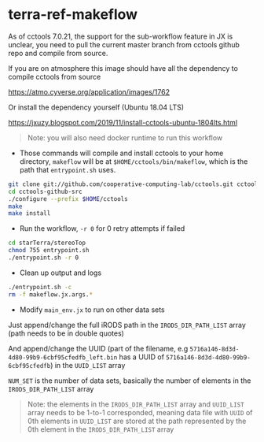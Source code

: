 # terra-ref-makeflow

As of cctools 7.0.21, the support for the sub-workflow feature in JX is unclear, you need to pull the current master branch from cctools github repo and compile from source.

If you are on atmosphere this image should have all the dependency to compile cctools from source

https://atmo.cyverse.org/application/images/1762

Or install the dependency yourself (Ubuntu 18.04 LTS)

https://jxuzy.blogspot.com/2019/11/install-cctools-ubuntu-1804lts.html

> Note: you will also need docker runtime to run this workflow

* Those commands will compile and install cctools to your home directory, `makeflow` will be at `$HOME/cctools/bin/makeflow`, which is the path that `entrypoint.sh` uses.
```bash
git clone git://github.com/cooperative-computing-lab/cctools.git cctools-github-src
cd cctools-github-src
./configure --prefix $HOME/cctools
make
make install
```

* Run the workflow, `-r 0` for 0 retry attempts if failed
```bash
cd starTerra/stereoTop
chmod 755 entrypoint.sh
./entrypoint.sh -r 0
```

* Clean up output and logs
```bash
./entrypoint.sh -c
rm -f makeflow.jx.args.*
```
* Modify `main_env.jx` to run on other data sets

Just append/change the full iRODS path in the `IRODS_DIR_PATH_LIST` array (path needs to be in double quotes)

And append/change the UUID (part of the filename, e.g `5716a146-8d3d-4d80-99b9-6cbf95cfedfb_left.bin` has a UUID of `5716a146-8d3d-4d80-99b9-6cbf95cfedfb`) in the `UUID_LIST` array

`NUM_SET` is the number of data sets, basically the number of elements in the `IRODS_DIR_PATH_LIST` array

> Note: the elements in the `IRODS_DIR_PATH_LIST` array and `UUID_LIST` array needs to be 1-to-1 corresponded, meaning data file with `UUID` of 0th elements in `UUID_LIST` are stored at the path represented by the 0th element in the `IRODS_DIR_PATH_LIST` array
